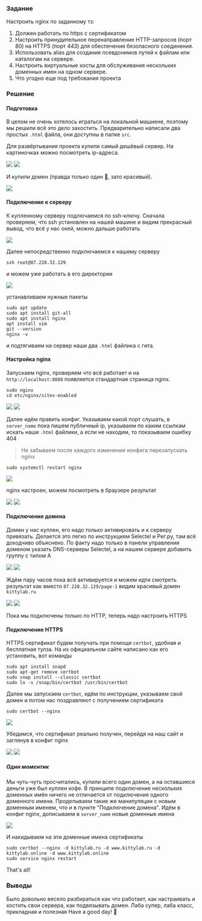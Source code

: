 ### Задание
Настроить nginx по заданному тз:
1. Должен работать по https c сертификатом
2. Настроить принудительное перенаправление HTTP-запросов (порт 80) на HTTPS (порт 443) для обеспечения безопасного соединения.
3. Использовать alias для создания псевдонимов путей к файлам или каталогам на сервере.
4. Настроить виртуальные хосты для обслуживания нескольких доменных имен на одном сервере.
5. Что угодно еще под требования проекта

### Решение

#### Подготовка
В целом не очень хотелось играться на локальной машиене, поэтому мы решили всё это дело захостить. Предварительно написали два простых `.html` файла, они доступны в папке `src`.

Для развёртывания проекта купили самый дешёвый сервер. На картиночках можно посмотреть ip-адреса.

![](img/1.png)
![](img/2.png)

И купили домен (правда только один :clown_face:, зато красивый).

![](img/3.png)

#### Подключение к серверу

К купленному серверу подлючаемся по ssh-ключу.
Сначала проверяем, что ssh установлен на нашей машине и видим прекрасный вывод, что всё у нас окей, можно дальше работать

![](img/4.png)

Далее непосредственно подключаемся к нашему серверу
```
ssh root@87.228.32.129
```

и можем уже работать в его директории

![](img/5.png)

устанавливаем нужные пакеты
```
sudo apt update
sudo apt install git-all
sudo apt install nginx
apt install vim
git --version
nginx -v
```
и подтягиваем на сервер наши два `.html` файлика с гита.

#### Настройка nginx

Запускаем nginx, проверяем что всё работает и на `http://localhost:8080` появляется стандартная страница nginx.
```
sudo nginx
cd etc/nginx/sites-enabled
```
![](img/11.png)
![](img/10.png)

Далее идём править конфиг. Указываем какой порт слушать, в `server_name` пока пишем публичный ip, указываем по каким ссылкам искать наши `.html` файлики, а если не находим, то показываем ошибку 404

> Не забываем после каждого изменения конфига перезапускать nginx
```
sudo systemctl restart nginx
```

![](img/14.png)

nginx настроен, можем посмотреть в браузере результат

![](img/15.png)
![](img/16.png)

#### Подключение домена

Домен у нас куплен, его надо только активировать и к серверу привязать.
Делается это легко по инструкциям Selectel и Рег.ру, там всё доходчиво объяснено.
По факту надо только в панели управления доменом указать DNS-серверы Selectel, а на нашем сервере добавить группу с типом А

![](img/17.png)
![](img/18.png)

Ждём пару часов пока всё активируется и можем идти смотреть результат как вместо `87.228.32.129/page-1` видим красивый домен `kittylab.ru`

![](img/19.png)
![](img/20.png)

Пока мы подключены только по HTTP, теперь надо настроить HTTPS

#### Подключение HTTPS

HTTPS сертификат будем получать при помощи `certbot`, удобная и бесплатная тулза.
На их официальном сайте написано как его установить, вот команды
```
sudo apt install snapd
sudo apt-get remove certbot
sudo snap install --classic certbot
sudo ln -s /snap/bin/certbot /usr/bin/certbot
```

Далее мы запускаем `certbot`, идём по инструкции, указываем свой домен и потом нас поздравляют с получением сертификата
```
sudo certbot --nginx
```

![](img/23.png)

Убедимся, что сертификат реально получен, перейдя на наш сайт и заглянув в конфиг nginx

![](img/24.png)
![](img/25.png)


##### Один моментик

Мы чуть-чуть просчитались, купили всего один домен, а на оставшиеся деньги уже был куплен кофе. В принципе подключение нескольких доменных имён ничего не отличается от подключения одного доменного имени.
Проделываем такие же манипуляции с новым доменным именем, что и в пункте "Подключение домена".
Идём в конфиг nginx, дописываем в `server_name` новые доменные имена

![](img/26.png)

И накидываем на эти доменные имена сертификаты
```
sudo certbot --nginx -d kittylab.ru -d www.kittylab.ru -d kittylab.online -d www.kittylab.online
sudo service nginx restart
```
That's all!

### Выводы

Было довольно весело разбираться как что работает, как настраивать и хостить свои сервера, как подвязывать домен.
Лаба супер, лаба класс, прикладная и полезная
Have a good day! :giraffe:
